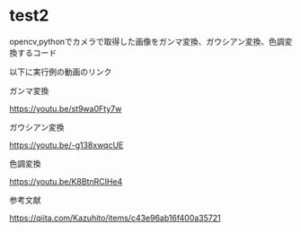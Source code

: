 # test2

opencv,pythonでカメラで取得した画像をガンマ変換、ガウシアン変換、色調変換するコード

以下に実行例の動画のリンク

ガンマ変換

https://youtu.be/st9wa0Fty7w

ガウシアン変換

 https://youtu.be/-g138xwqcUE 

色調変換

https://youtu.be/K8BtnRCIHe4

参考文献

https://qiita.com/Kazuhito/items/c43e96ab16f400a35721
